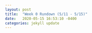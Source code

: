 ```yaml
---
layout: post
title:  "Week 0 Rundown (5/11 - 5/15)"
date:   2020-05-15 16:53:10 -0400
categories: jekyll update
---
```

